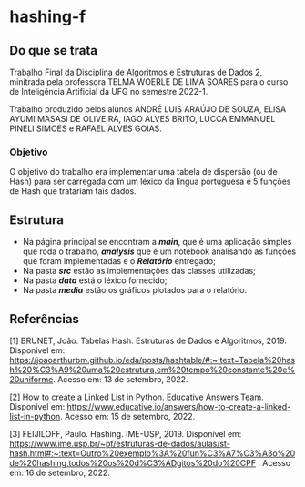 # hashing-f

## Do que se trata

Trabalho Final da Disciplina de Algoritmos e Estruturas de Dados 2, minitrada pela professora TELMA WOERLE DE LIMA SOARES para o curso de Inteligência Artificial da UFG no semestre 2022-1.

Trabalho produzido pelos alunos ANDRÉ LUIS ARAÚJO DE SOUZA, ELISA AYUMI MASASI DE OLIVEIRA, IAGO ALVES BRITO, LUCCA EMMANUEL PINELI SIMOES e RAFAEL ALVES GOIAS.

### Objetivo

O objetivo do trabalho era implementar uma tabela de dispersão (ou de Hash) para ser carregada com um léxico da língua portuguesa e 5 funções de Hash que tratariam tais dados.

## Estrutura

- Na página principal se encontram a ***main***, que é uma aplicação simples que roda o trabalho, ***analysis*** que é um notebook analisando as funções que foram implementadas e o ***Relatório*** entregado;
- Na pasta ***src*** estão as implementações das classes utilizadas;
- Na pasta ***data*** está o léxico fornecido;
- Na pasta ***media*** estão os gráficos plotados para o relatório.



## Referências

[1] BRUNET, João. Tabelas Hash. Estruturas de Dados e Algoritmos, 2019. Disponível em: <https://joaoarthurbm.github.io/eda/posts/hashtable/#:~:text=Tabela%20hash%20%C3%A9%20uma%20estrutura,em%20tempo%20constante%20e%20uniforme>. Acesso em: 13 de setembro, 2022.

[2] How to create a Linked List in Python. Educative Answers Team. Disponível em: <https://www.educative.io/answers/how-to-create-a-linked-list-in-python>. Acesso em: 15 de setembro, 2022.

[3] FEIJILOFF, Paulo. Hashing. IME-USP, 2019. Disponível em: <https://www.ime.usp.br/~pf/estruturas-de-dados/aulas/st-hash.html#:~:text=Outro%20exemplo%3A%20fun%C3%A7%C3%A3o%20de%20hashing,todos%20os%20d%C3%ADgitos%20do%20CPF> . Acesso em: 16 de setembro, 2022.
